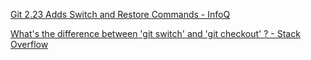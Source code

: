  [Git 2.23 Adds Switch and Restore Commands - InfoQ](https://www.infoq.com/news/2019/08/git-2-23-switch-restore/) 

 [What's the difference between 'git switch' and 'git checkout' <branch>? - Stack Overflow](https://stackoverflow.com/questions/57265785/whats-the-difference-between-git-switch-and-git-checkout-branch) 
